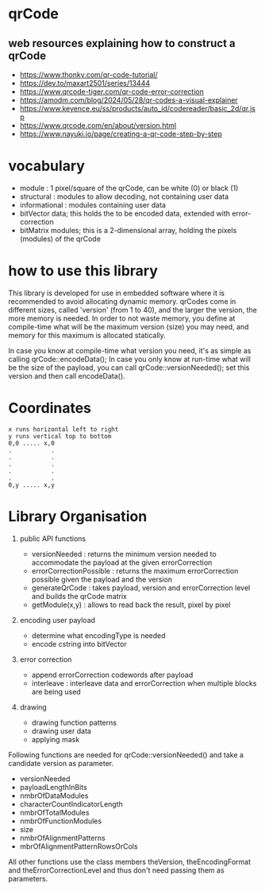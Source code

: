 # qrCode

## web resources explaining how to construct a qrCode

* https://www.thonky.com/qr-code-tutorial/
* https://dev.to/maxart2501/series/13444
* https://www.qrcode-tiger.com/qr-code-error-correction
* https://amodm.com/blog/2024/05/28/qr-codes-a-visual-explainer
* https://www.keyence.eu/ss/products/auto_id/codereader/basic_2d/qr.jsp
* https://www.qrcode.com/en/about/version.html
* https://www.nayuki.io/page/creating-a-qr-code-step-by-step

# vocabulary
* module : 1 pixel/square of the qrCode, can be white (0) or black (1)
* structural : modules to allow decoding, not containing user data 
* informational : modules containing user data
* bitVector<size> data; this holds the to be encoded data, extended with error-correction
* bitMatrix<size> modules; this is a 2-dimensional array, holding the pixels (modules) of the qrCode

# how to use this library
This library is developed for use in embedded software where it is recommended to avoid allocating dynamic memory.
qrCodes come in different sizes, called 'version' (from 1 to 40), and the larger the version, the more memory is needed.
In order to not waste memory, you define at compile-time what will be the maximum version (size) you may need, and memory for this maximum is allocated statically.

In case you know at compile-time what version you need, it's as simple as calling qrCode::encodeData();
In case you only know at run-time what will be the size of the payload, you can call qrCode::versionNeeded(); set this version and then call encodeData().


# Coordinates
```top-left is (0,0)
x runs horizontal left to right
y runs vertical top to bottom
0,0 ..... x,0
.           .
.           .
.           .
.           .
.           .
0,y ..... x,y
```

# Library Organisation

1. public API functions
    * versionNeeded : returns the minimum version needed to accommodate the payload at the given errorCorrection
    * errorCorrectionPossible : returns the maximum errorCorrection possible given the payload and the version
    * generateQrCode : takes payload, version and errorCorrection level and builds the qrCode matrix
    * getModule(x,y) : allows to read back the result, pixel by pixel

2. encoding user payload
    * determine what encodingType is needed
    * encode cstring into bitVector

3. error correction
    * append errorCorrection codewords after payload
    * interleave : interleave data and errorCorrection when multiple blocks are being used

4. drawing
    * drawing function patterns
    * drawing user data
    * applying mask



Following functions are needed for qrCode::versionNeeded() and take a candidate version as parameter.
* versionNeeded
* payloadLengthInBits
* nmbrOfDataModules
* characterCountIndicatorLength
* nmbrOfTotalModules
* nmbrOfFunctionModules
* size
* nmbrOfAlignmentPatterns
* mbrOfAlignmentPatternRowsOrCols

All other functions use the class members theVersion, theEncodingFormat and theErrorCorrectionLevel and thus don't need passing them as parameters.